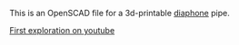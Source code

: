 This is an OpenSCAD file for a 3d-printable [diaphone](https://en.wikipedia.org/wiki/Diaphone) pipe. 

[First exploration on youtube](https://www.youtube.com/watch?v=dIdrhgWEPpo)